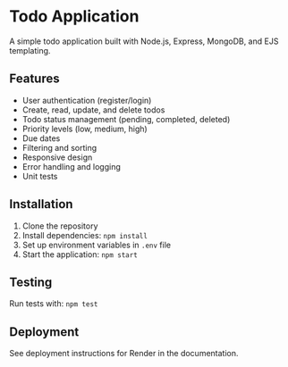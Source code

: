 # Todo Application

A simple todo application built with Node.js, Express, MongoDB, and EJS templating.

## Features

- User authentication (register/login)
- Create, read, update, and delete todos
- Todo status management (pending, completed, deleted)
- Priority levels (low, medium, high)
- Due dates
- Filtering and sorting
- Responsive design
- Error handling and logging
- Unit tests

## Installation

1. Clone the repository
2. Install dependencies: `npm install`
3. Set up environment variables in `.env` file
4. Start the application: `npm start`

## Testing

Run tests with: `npm test`

## Deployment

See deployment instructions for Render in the documentation.